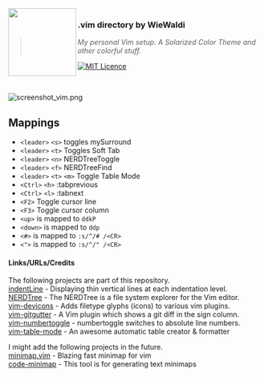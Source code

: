 <img src="https://raw.githubusercontent.com/WieWaldi/.dotfiles/master/img/RZ-Amper_Logo_135x135.png" align="left" width="135px" height="135px" />

### .vim directory by WieWaldi
> *My personal Vim setup. A Solarized Color Theme and other colorful stuff.*

[![MIT Licence](https://badges.frapsoft.com/os/mit/mit.svg?v=103)](https://opensource.org/licenses/mit-license.php)

<br />

![screenshot_vim.png](https://raw.githubusercontent.com/WieWaldi/.dotfiles/master/img/screenshot_vim.png)

## Mappings  
 - `<leader>` `<s>` toggles mySurround
 - `<leader>` `<t>` Toggles Soft Tab
 - `<leader>` `<n>` NERDTreeToggle
 - `<leader>` `<f>` NERDTreeFind
 - `<leader>` `<t>` `<m>` Toggle Table Mode
 - `<Ctrl>` `<h>` :tabprevious
 - `<Ctrl>` `<l>` :tabnext
 - `<F2>` Toggle cursor line
 - `<F3>` Toggle cursor column
 - `<up>` is mapped to `ddkP`
 - `<down>` is mapped to `ddp`
 - `<#>` is mapped to `:s/^/# /<CR>`
 - `<">` is mapped to `:s/^/" /<CR>`

#### Links/URLs/Credits  
The following projects are part of this repository.  
[indentLine](https://github.com/Yggdroot/indentLine) - Displaying thin vertical lines at each indentation level.  
[NERDTree](https://github.com/preservim/nerdtree) - The NERDTree is a file system explorer for the Vim editor.  
[vim-devicons](https://github.com/ryanoasis/vim-devicons) - Adds filetype glyphs (icons) to various vim plugins.  
[vim-gitgutter](https://github.com/airblade/vim-gitgutter) - A Vim plugin which shows a git diff in the sign column.  
[vim-numbertoggle](https://github.com/jeffkreeftmeijer/vim-numbertoggle) - numbertoggle switches to absolute line numbers.  
[vim-table-mode](https://github.com/dhruvasagar/vim-table-mode) - An awesome automatic table creator & formatter  

I might add the following projects in the future.  
[minimap.vim](https://github.com/wfxr/minimap.vim) - Blazing fast minimap for vim  
[code-minimap](https://github.com/wfxr/code-minimap) - This tool is for generating text minimaps  
